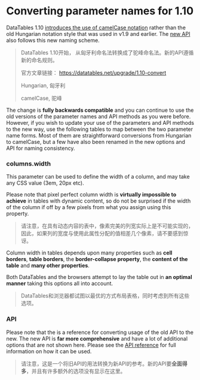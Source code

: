 # Converting parameter names for 1.10

DataTables 1.10 [introduces the use of camelCase notation](https://datatables.net/upgrade/1.10-naming) rather than the old Hungarian notation style that was used in v1.9 and earlier. The [new API](https://datatables.net/manual/api) also follows this new naming scheme.

> DataTables 1.10开始， 从匈牙利命名法转换成了驼峰命名法。新的API遵循新的命名规则。
>
> 官方文章链接： <https://datatables.net/upgrade/1.10-convert>
>
> Hungarian, 匈牙利
>
> camelCase, 驼峰



The change is **fully backwards compatible** and you can continue to use the old versions of the parameter names and API methods as you were before. However, if you wish to update your use of the parameters and API methods to the new way, use the following tables to map between the two parameter name forms. Most of them are straightforward conversions from Hungarian to camelCase, but a few have also been renamed in the new options and API for naming consistency.



### columns.width

This parameter can be used to define the width of a column, and may take any CSS value (3em, 20px etc).

Please note that pixel perfect column width is **virtually impossible to achieve** in tables with dynamic content, so do not be surprised if the width of the column if off by a few pixels from what you assign using this property.

> 请注意，在具有动态内容的表中，像素完美的列宽实际上是不可能实现的，因此，如果列的宽度与使用此属性分配的值相差几个像素，请不要感到惊讶。

Column width in tables depends upon many properties such as **cell borders**, **table borders**, the **border-collapse property**, the **content of the table** and **many other properties**. 

Both DataTables and the browsers attempt to lay the table out in **an optimal manner** taking this options all into account.

> DataTables和浏览器都试图以最优的方式布局表格，同时考虑到所有这些选项。





### API

Please note that the is a reference for converting usage of the old API to the new. The new API is **far more comprehensive** and have a lot of additional options that are not shown here. Please see the [API reference](https://datatables.net/reference/api) for full information on how it can be used.

> 请注意，这是一个将旧API的用法转换为新API的参考。新的API要**全面得多**，并且有许多额外的选项没有显示在这里。
